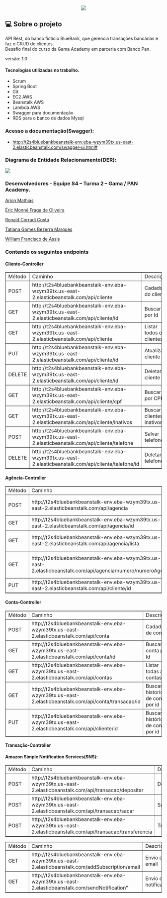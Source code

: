 <h1 align="center">
 <img src="https://ik.imagekit.io/1nwyvlydc85r/LOGObluebank_PaFzdTA64.png?updatedAt=1639239398594">
  </h1>


##  💻 Sobre o projeto
API  Rest, do banco fictício BlueBank,  que gerencia transações  bancárias e faz o CRUD de clientes.
<br>
Desafio final do curso da Gama Academy em parceria com Banco Pan.

versão: 1.0

#### Tecnologias utilizadas no trabalho.
- Scrum 
- Spring Boot
- Git
- EC2 AWS
- Beanstalk AWS
- Lambda AWS
- Swagger para documentação
- RDS para o banco de dados Mysql


### Acesso a documentação(Swagger):

 - http://t2s4bluebankbeanstalk-env.eba-wzym39tx.us-east-2.elasticbeanstalk.com/swagger-ui.html#



### Diagrama de Entidade Relacionamento(DER):
 
<img src="https://ik.imagekit.io/1nwyvlydc85r/Diagrama_de_entidade_oX9goFyH_.png?updatedAt=1639317375093">

  

### Desenvolvedores - Equipe S4 – Turma 2 – Gama / PAN Academy.

 <p><a href="https://www.linkedin.com/in/arion-mathias-16977517a/">Arion Mathias</a></p>
 <p> <a href="https://www.linkedin.com/in/eric-monn%C3%A9-fraga-de-oliveira-94b458183/">Éric Monné Fraga de Oliveira</a></p>
 <p><a href="https://www.linkedin.com/in/ronald-corradi-costa/">Ronald Corradi Costa</a></p>
 <p><a href="https://www.linkedin.com/in/tatiana-marques-a38a2383/">Tatiana Gomes Bezerra Marques</a></p>
 <p><a href="https://www.linkedin.com/in/william-francisco-de-assis-ba13a071/">William Francisco de Assis</a></p>
          

###  Contendo os seguintes  endpoints


  #### Cliente-Controller
  
  <table border="1">
 <tr>
 <td> Método</td>
 <td>Caminho</td>
 <td>Descrição</td>
 </tr>
 
 <tr> 
  <td> POST</td> 
  <td>http://t2s4bluebankbeanstalk-env.eba-wzym39tx.us-east-2.elasticbeanstalk.com/api/cliente</td>
   <td>Cadadstro do cliente</td>
   </tr>
 
  <tr>
 <td>GET</td>
 <td>http://t2s4bluebankbeanstalk-env.eba-wzym39tx.us-east-2.elasticbeanstalk.com/api/cliente/id</td>
 <td>Buscar por Id</td>
 </tr>
 
 <tr>
 <td> GET</td>
 <td>http://t2s4bluebankbeanstalk-env.eba-wzym39tx.us-east-2.elasticbeanstalk.com/api/cliente</td>
 <td>Listar todos os clientes</td>
 </tr>
 
 <tr>
 <td>PUT</td>
 <td>http://t2s4bluebankbeanstalk-env.eba-wzym39tx.us-east-2.elasticbeanstalk.com/api/cliente/id</td>
 <td>Atualizar cliente</td>
 </tr>
 
 <tr>
 <td> DELETE</td>
 <td>http://t2s4bluebankbeanstalk-env.eba-wzym39tx.us-east-2.elasticbeanstalk.com/api/cliente/id</td>
 <td>Deletar cliente</td>
 </tr>
 
 <tr>
 <td>GET</td>
 <td>http://t2s4bluebankbeanstalk-env.eba-wzym39tx.us-east-2.elasticbeanstalk.com/api/cliente/cpf</td>
 <td>Buscar por CPF</td>
 </tr>
 
 <tr>
 <td>GET</td>
 <td>http://t2s4bluebankbeanstalk-env.eba-wzym39tx.us-east-2.elasticbeanstalk.com/api/cliente/inativos</td>
 <td>Buscar de clientes inativos</td>
 </tr>
 
 
 <tr>
 <td>POST</td>
 <td>http://t2s4bluebankbeanstalk-env.eba-wzym39tx.us-east-2.elasticbeanstalk.com/api/cliente/telefone</td>
 <td>Salvar telefone</td>
 </tr>
 
 
  <tr>
 <td>DELETE</td>
 <td>http://t2s4bluebankbeanstalk-env.eba-wzym39tx.us-east-2.elasticbeanstalk.com/api/cliente/telefone/id</td>
 <td>Deletar telefone</td>
 </tr>
 
  </table>
 

  #### Agência-Controller
  
  
<table border="1">
 <tr>
 <td> Método</td>
 <td>Caminho</td>
 <td>Descrição</td>
 </tr>
 
 <tr> 
  <td> POST</td> 
  <td>http://t2s4bluebankbeanstalk-env.eba-wzym39tx.us-east-2.elasticbeanstalk.com/api/agencia</td>
   <td>Cadadstro da agencia</td>
   </tr>
 
  <tr>
 <td>GET</td>
 <td>http://t2s4bluebankbeanstalk-env.eba-wzym39tx.us-east-2.elasticbeanstalk.com/api/agencia/id</td>
 <td>Buscar por Id</td>
 </tr>
 
 <tr>
 <td> GET</td>
 <td>http://t2s4bluebankbeanstalk-env.eba-wzym39tx.us-east-2.elasticbeanstalk.com/api/agencia/lista</td>
 <td>Listar todas as agencias</td>
 </tr>
 
 <tr>
 <td>GET</td>
 <td>http://t2s4bluebankbeanstalk-env.eba-wzym39tx.us-east-2.elasticbeanstalk.com/api/agencia/numero/numeroAgencia</td>
 <td>Buscar agencia por número</td>
 </tr>
 
 <tr>
 <td> PUT</td>
 <td>http://t2s4bluebankbeanstalk-env.eba-wzym39tx.us-east-2.elasticbeanstalk.com/api/cliente/id</td>
 <td>Atualizar agência</td>
 </tr>
 
  </table>
  

 #### Conta-Controller
 
 <table border="1">
 <tr>
 <td> Método</td>
 <td>Caminho</td>
 <td>Descrição</td>
 </tr>
 
 <tr> 
  <td> POST</td> 
  <td>http://t2s4bluebankbeanstalk-env.eba-wzym39tx.us-east-2.elasticbeanstalk.com/api/conta</td>
   <td>Cadadstro de conta</td>
   </tr>
 
  <tr>
 <td>GET</td>
 <td>http://t2s4bluebankbeanstalk-env.eba-wzym39tx.us-east-2.elasticbeanstalk.com/api/conta/id</td>
 <td>Buscar conta por Id</td>
 </tr>
 
 <tr>
 <td> GET</td>
 <td>http://t2s4bluebankbeanstalk-env.eba-wzym39tx.us-east-2.elasticbeanstalk.com/api/contas</td>
 <td>Listar todas as contas</td>
 </tr>
 
 <tr>
 <td>GET</td>
 <td>http://t2s4bluebankbeanstalk-env.eba-wzym39tx.us-east-2.elasticbeanstalk.com/api/conta/transacao/id</td>
 <td>Buscar historico de conta por id</td>
 </tr>
 
 <tr>
 <td> PUT</td>
 <td>http://t2s4bluebankbeanstalk-env.eba-wzym39tx.us-east-2.elasticbeanstalk.com/api/cliente/id</td>
 <td>Buscar histórico de conta por id</td>
 </tr>
 
  </table>



  #### Transação-Controller
  
  
   <table border="1">
 <tr>
 <td> Método</td>
 <td>Caminho</td>
 <td>Descrição</td>
 </tr>
 
 <tr> 
  <td> POST</td> 
  <td>http://t2s4bluebankbeanstalk-env.eba-wzym39tx.us-east-2.elasticbeanstalk.com/api/transacao/depositar</td>
   <td>Depositar</td>
   </tr>
 
  <tr>
 <td>POST</td>
 <td>http://t2s4bluebankbeanstalk-env.eba-wzym39tx.us-east-2.elasticbeanstalk.com/api/transacao/sacar</td>
 <td>Sacar</td>
 </tr>
 
 <tr>
 <td> POST</td>
 <td>http://t2s4bluebankbeanstalk-env.eba-wzym39tx.us-east-2.elasticbeanstalk.com/api/transacao/transferencia</td>
 <td>Transferência</td>
 </tr>
 
 
   #### Amazon Simple Notification Services(SNS):
 
 <table border="1">
 <tr>
 <td> Método</td>
 <td>Caminho</td>
 <td>Descrição</td>
 </tr>
 
 <tr> 
  <td>GET</td> 
  <td>http://t2s4bluebankbeanstalk-env.eba-wzym39tx.us-east-2.elasticbeanstalk.com/addSubscription/email</td>
   <td>Envio de email </td>
   </tr>
 
  <tr>
 <td>GET</td>
 <td>http://t2s4bluebankbeanstalk-env.eba-wzym39tx.us-east-2.elasticbeanstalk.com/sendNotification"</td>
 <td>Envio de notificação</td>
 </tr>

 
  </table>







